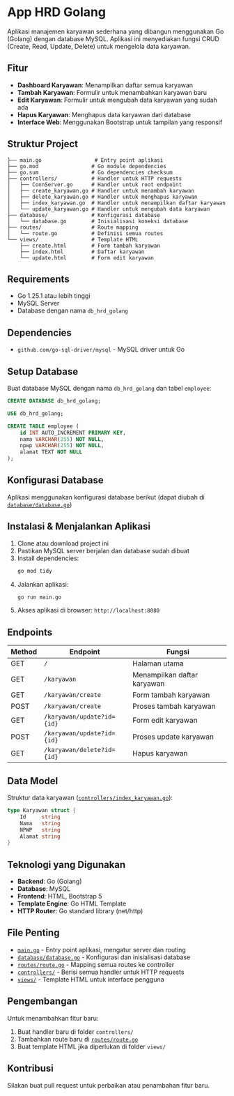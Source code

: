 # App HRD Golang

Aplikasi manajemen karyawan sederhana yang dibangun menggunakan Go (Golang) dengan database MySQL. Aplikasi ini menyediakan fungsi CRUD (Create, Read, Update, Delete) untuk mengelola data karyawan.

## Fitur

- **Dashboard Karyawan**: Menampilkan daftar semua karyawan
- **Tambah Karyawan**: Formulir untuk menambahkan karyawan baru
- **Edit Karyawan**: Formulir untuk mengubah data karyawan yang sudah ada
- **Hapus Karyawan**: Menghapus data karyawan dari database
- **Interface Web**: Menggunakan Bootstrap untuk tampilan yang responsif

## Struktur Project

```
├── main.go                 # Entry point aplikasi
├── go.mod                 # Go module dependencies
├── go.sum                 # Go dependencies checksum
├── controllers/           # Handler untuk HTTP requests
│   ├── ConnServer.go      # Handler untuk root endpoint
│   ├── create_karyawan.go # Handler untuk menambah karyawan
│   ├── delete_karyawan.go # Handler untuk menghapus karyawan
│   ├── index_karyawan.go  # Handler untuk menampilkan daftar karyawan
│   └── update_karyawan.go # Handler untuk mengubah data karyawan
├── database/              # Konfigurasi database
│   └── database.go        # Inisialisasi koneksi database
├── routes/                # Route mapping
│   └── route.go           # Definisi semua routes
└── views/                 # Template HTML
    ├── create.html        # Form tambah karyawan
    ├── index.html         # Daftar karyawan
    └── update.html        # Form edit karyawan
```

## Requirements

- Go 1.25.1 atau lebih tinggi
- MySQL Server
- Database dengan nama `db_hrd_golang`

## Dependencies

- `github.com/go-sql-driver/mysql` - MySQL driver untuk Go

## Setup Database

Buat database MySQL dengan nama `db_hrd_golang` dan tabel `employee`:

```sql
CREATE DATABASE db_hrd_golang;

USE db_hrd_golang;

CREATE TABLE employee (
    id INT AUTO_INCREMENT PRIMARY KEY,
    nama VARCHAR(255) NOT NULL,
    npwp VARCHAR(255) NOT NULL,
    alamat TEXT NOT NULL
);
```

## Konfigurasi Database

Aplikasi menggunakan konfigurasi database berikut (dapat diubah di [`database/database.go`](database/database.go))

## Instalasi & Menjalankan Aplikasi

1. Clone atau download project ini
2. Pastikan MySQL server berjalan dan database sudah dibuat
3. Install dependencies:
   ```bash
   go mod tidy
   ```
4. Jalankan aplikasi:
   ```bash
   go run main.go
   ```
5. Akses aplikasi di browser: `http://localhost:8080`

## Endpoints

| Method | Endpoint | Fungsi |
|--------|----------|---------|
| GET | `/` | Halaman utama |
| GET | `/karyawan` | Menampilkan daftar karyawan |
| GET | `/karyawan/create` | Form tambah karyawan |
| POST | `/karyawan/create` | Proses tambah karyawan |
| GET | `/karyawan/update?id={id}` | Form edit karyawan |
| POST | `/karyawan/update?id={id}` | Proses update karyawan |
| GET | `/karyawan/delete?id={id}` | Hapus karyawan |

## Data Model

Struktur data karyawan ([`controllers/index_karyawan.go`](controllers/index_karyawan.go)):

```go
type Karyawan struct {
    Id     string
    Nama   string
    NPWP   string
    Alamat string
}
```

## Teknologi yang Digunakan

- **Backend**: Go (Golang)
- **Database**: MySQL
- **Frontend**: HTML, Bootstrap 5
- **Template Engine**: Go HTML Template
- **HTTP Router**: Go standard library (net/http)

## File Penting

- [`main.go`](main.go) - Entry point aplikasi, mengatur server dan routing
- [`database/database.go`](database/database.go) - Konfigurasi dan inisialisasi database
- [`routes/route.go`](routes/route.go) - Mapping semua routes ke controller
- [`controllers/`](controllers/) - Berisi semua handler untuk HTTP requests
- [`views/`](views/) - Template HTML untuk interface pengguna

## Pengembangan

Untuk menambahkan fitur baru:
1. Buat handler baru di folder `controllers/`
2. Tambahkan route baru di [`routes/route.go`](routes/route.go)
3. Buat template HTML jika diperlukan di folder `views/`

## Kontribusi

Silakan buat pull request untuk perbaikan atau penambahan fitur baru.
